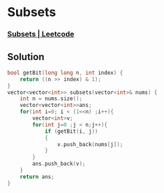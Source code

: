 # Subsets
### [Subsets | Leetcode](https://leetcode.com/problems/subsets/)

## Solution 
```cpp
bool getBit(long long n, int index) {
    return ((n >> index) & 1);
}
vector<vector<int>> subsets(vector<int>& nums) {
    int n = nums.size();
    vector<vector<int>>ans;
    for(int i=0; i < (1<<n) ;i++){
        vector<int>v;
        for(int j=0 ;j < n;j++){
            if (getBit(i, j))
            {
                v.push_back(nums[j]);
            }
        }
        ans.push_back(v);
    }
    return ans;
}
```
